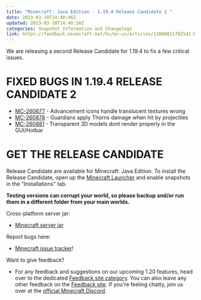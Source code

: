 ```yaml
---
title: "Minecraft: Java Edition - 1.19.4 Release Candidate 2 "
date: 2023-03-10T14:40:46Z
updated: 2023-03-10T14:40:50Z
categories: Snapshot Information and Changelogs
link: https://feedback.minecraft.net/hc/en-us/articles/13880811702541-Minecraft-Java-Edition-1-19-4-Release-Candidate-2-
---
```


We are releasing a second Release Candidate for 1.19.4 to fix a few critical issues.

# FIXED BUGS IN 1.19.4 RELEASE CANDIDATE 2

-   [MC-260677](https://bugs.mojang.com/browse/MC-260677) - Advancement icons handle translucent textures wrong
-   [MC-260878](https://bugs.mojang.com/browse/MC-260878) - Guardians apply Thorns damage when hit by projectiles
-   [MC-260881](https://bugs.mojang.com/browse/MC-260881) - Transparent 3D models dont render properly in the GUI/Hotbar

# GET THE RELEASE CANDIDATE

Release Candidate are available for Minecraft: Java Edition. To install the Release Candidate, open up the [Minecraft Launcher](https://www.minecraft.net/download.html) and enable snapshots in the \"Installations\" tab.

**Testing versions can corrupt your world, so please backup and/or run them in a different folder from your main worlds.**

Cross-platform server jar:

-   [Minecraft server jar](https://piston-data.mojang.com/v1/objects/8abd7d9568385ade54cdd8bf77306e637482711b/server.jar)

Report bugs here:

-   [Minecraft issue tracker](https://bugs.mojang.com/projects/MC/summary)!

Want to give feedback?

-   For any feedback and suggestions on our upcoming 1.20 features, head over to the dedicated [Feedback site category](https://aka.ms/MC120Feedback). You can also leave any other feedback on the [Feedback site](https://aka.ms/JavaSnapshotFeedback). If you\'re feeling chatty, join us over at the [official Minecraft Discord](https://discordapp.com/invite/minecraft).
